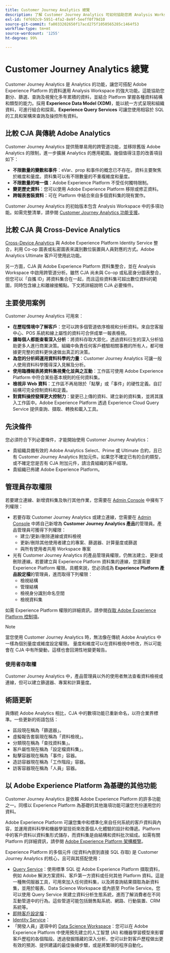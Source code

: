 ```yaml
---
title: Customer Journey Analytics 總覽
description: 了解 Customer Journey Analytics 可如何協助您將 Analysis Workspace 與 Experience Platform 的資料搭配使用。
exl-id: f4f692c9-5951-4fa2-8e9f-5eeff0f79d10
source-git-commit: fa0033202650f17acd275f1050565285c1464f53
workflow-type: tm+mt
source-wordcount: '1255'
ht-degree: 99%

---
```


# Customer Journey Analytics 總覽

Customer Journey Analytics 是 Analytics 的功能，讓您可搭配 Adobe Experience Platform 的資料運用 Analysis Workspace 的強大功能。這能協助您劃分、篩選、查詢及視覺化多年累積的資料，並結合 Platform 掌握各種資料結構和類型的能力。採用 **Experience Data Model (XDM)**，能以統一方式呈現和組織資料，可進行組合和探索。**Experience Query Services** 可讓您使用相容於 SQL 的工具和架構來查詢及操控所有資料。

## 比較 CJA 與傳統 Adobe Analytics

Customer Journey Analytics 提供簡單易用的跨管道功能，並移除舊版 Adobe Analytics 的限制，進一步擴展 Analytics 的應用範圍。幾個值得注意的改善項目如下：

* **不限數量的變數和事件**：eVar、prop 和事件的概念已不存在。資料主要聚焦於維度和量度。資料集可以有不限數量的不重複維度和量度。
* **不限數量的唯一值**：Adobe Experience Platform 不受任何獨特限制。
* **變更歷史資料**：您可以使用 Adobe Experience Platform 移除或修正資料。
* **跨報表套裝資料**：可在 Platform 中結合來自多個資料集的現有實作。

Customer Journey Analytics 的初始版本包含 Analysis Workspace 中的多項功能。如需完整清單，請參閱 [Customer Journey Analytics 功能支援](cja-aa.md)。

## 比較 CJA 與 Cross-Device Analytics

[Cross-Device Analytics](https://experienceleague.adobe.com/docs/analytics/components/cda/overview.html) 與 Adobe Experience Platform Identity Service 整合，利用 Co-op 圖表或私密圖表來識別數位裝置與人員對應的方式。Adobe Analytics Ultimate 客戶可使用此功能。

另一方面，CJA 與 Adobe Experience Platform 資料集整合，並在 Analysis Workspace 中啟用跨管道分析。雖然 CJA 尚未與 Co-op 或私密身分圖表整合，但您可以「自攜 ID」將資料集合在一起，而且這些資料集可超出數位資料的範圍，同時包含線上和離線接觸點。下文將詳細說明 CJA 必要條件。

## 主要使用案例

Customer Journey Analytics 可用來：

* **在歷程情境中了解客戶**：您可以跨多個管道依序檢視和分析資料。來自您客服中心、POS 系統和線上屬性的資料可合併成單一報表檢視。
* **讓每個人都能查看深入分析**：將資料存取大眾化，透過資料衍生的深入分析協助更多人進行商業決策。組織中負責任何客戶體驗相關事務的所有人，都可根據更完整的資料更快速做出真正的決策。
* **為您的分析師運用資料科學的力量**：Customer Journey Analytics 可讓一般人使用資料科學獲得深入見解及分析。
* **使用臨機報表將資料集視覺化並與之互動**：工作區可使用 Adobe Experience Platform 中符合某些基本規則的任何資料集。
* **檢視非 Web 資料**：工作區不再局限於「點擊」或「事件」的硬性定義。自訂結構可完全控制資料和定義。
* **對資料操控發揮更大控制力**：變更已上傳的資料、建立新的資料集，並將其匯入工作區中。Adobe Experience Platform 透過 Experience Cloud Query Service 提供查詢、擷取、轉換和載入工具。

## 先決條件

您必須符合下列必要條件，才能開始使用 Customer Journey Analytics：

* 貴組織具備有效的 Adobe Analytics Select、Prime 或 Ultimate 合約，且已有 Customer Journey Analytics 附加元件。如果您不確定已有的合約類型，或不確定您是否有 CJA 附加元件，請洽貴組織的客戶經理。
* 貴組織已佈建 Adobe Experience Platform。

## 管理員存取權限

若要建立連線、新增資料集及執行其他作業，您需要在 [Admin Console](https://adminconsole.adobe.com/enterprise/) 中擁有下列權限：

* 若要存取 Customer Journey Analytics 或建立連線，您需要在 [Admin Console](https://adminconsole.adobe.com/enterprise/) 中將自己新增為 **Customer Journey Analytics 產品**&#x200B;的管理員。產品管理員可獲得下列權限：
   * 建立/更新/刪除連線或資料檢視
   * 更新/刪除其他使用者建立的專案、篩選器、計算量度或篩選
   * 與所有使用者共用 Workspace 專案
* 光有 Customer Journey Analytics 的產品管理員權限，仍無法建立、更新或刪除連線。若要建立與 Experience Platform 資料集的連線，您還需要 Experience Platform 權限。具體來說，您必須成為 **Experience Platform 產品設定檔**&#x200B;的管理員，進而取得下列權限：
   * 檢視結構
   * 管理結構
   * 檢視身分識別命名空間
   * 檢視資料集

如需 Experience Platform 權限的詳細資訊，請參閱[存取 Adobe Experience Platform 控制項](https://www.adobe.io/apis/experienceplatform/home/permissions-and-sandboxes/permissions-and-sandboxes.html#!api-specification/markdown/narrative/technical_overview/access-control/access-control-overview.md)。

>[!NOTE]
>
>當您使用 Customer Journey Analytics 時，無法像在傳統 Adobe Analytics 中一樣為個別量度或維度設定權限。 量度和維度可以在資料檢視中修改，所以可能會在 CJA 中有所變動，這樣也會回溯性地變更報告。

### 使用者存取權

Customer Journey Analytics 中，產品管理員以外的使用者無法查看資料檢視或連線，但可以建立篩選器、專案和計算量度。

## 術語更新

與傳統 Adobe Analytics 相比，CJA 中的數項功能已重新命名，以符合業界標準。一些更新的術語包括：

* 區段現在稱為「篩選器」。
* 虛擬報告套裝現在稱為「資料檢視」。
* 分類現在稱為「查找資料集」。
* 客戶屬性現在稱為「設定檔資料集」。
* 點擊容器現在稱為「事件」容器。
* 造訪容器現在稱為「工作階段」容器。
* 訪客容器現在稱為「人員」容器。

## 以 Adobe Experience Platform 為基礎的其他功能

Customer Journey Analytics 是依賴 Adobe Experience Platform 的許多功能之一。同樣以 Experience Platform 為基礎的其他幾項功能可讓您充份運用您的資料。

Adobe Experience Platform 可讓您集中和標準化來自任何系統的客戶資料與內容，並運用資料科學和機器學習技術來改善個人化體驗的設計和傳遞。Platform 中的客戶資料以資料集形式儲存，而資料集是由結構和資料批次組成。如需有關 Platform 的詳細資訊，請參閱 [Adobe Experience Platform 架構概覽](https://www.adobe.io/apis/experienceplatform/home/overview.html)。

Experience Platform 的多個元件 (從資料內嵌到直接 SQL 存取) 是 Customer Journey Analytics 的核心，且可與其搭配使用：

* [Query Service](https://www.adobe.io/apis/experienceplatform/home/query-service/sql-reference.html)：使用標準 SQL 從 Adobe Experience Platform 擷取資料，例如 Adobe 解決方案資料、客戶第一方資料或任何其他 Platform 資料。這是一種無伺服器工具，可用來加入任何資料集，以及將查詢結果擷取為新資料集，並用於報表、Data Science Workspace 或內嵌至 Profile Service。您可以使用 Query Service 來建立資料分析生態系統，進而了解消費者在不同互動管道中的行為。這些管道可能包括銷售點系統、網路、行動裝置、CRM 系統等。
* [即時客戶設定檔](https://www.adobe.io/apis/experienceplatform/home/profile-identity-segmentation/profile-identity-segmentation-services.html#!api-specification/markdown/narrative/technical_overview/unified_profile_architectural_overview/unified_profile_architectural_overview.md)：
* [Identity Service](https://www.adobe.io/apis/experienceplatform/home/profile-identity-segmentation/profile-identity-segmentation-services.html#!api-specification/markdown/narrative/technical_overview/identity_services_architectural_overview/identity_services_architectural_overview.md)：
* 「開發人員」選項中的 [Data Science Workspace](https://www.adobe.io/apis/experienceplatform/home/data-science-workspace.html)：您可以在 Adobe Experience Platform 中使用預先建立的人工智慧 (AI) 和機器學習模型來影響客戶歷程的各個階段。透過發掘隱藏的深入分析，您可以針對客戶歷程做出更有效的預測、提供建議的最佳後續步驟，或是將繁瑣的程序自動化。
